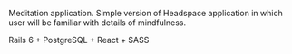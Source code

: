 Meditation application.
Simple version of Headspace application in which user will be familiar with details of mindfulness.

Rails 6 + PostgreSQL + React + SASS
